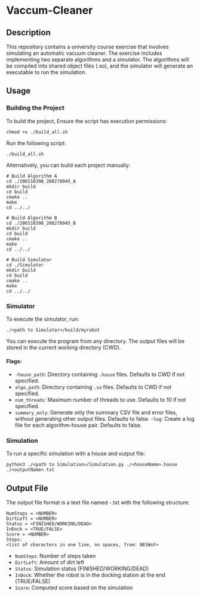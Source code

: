 # Vaccum-Cleaner

## Description
This repository contains a university course exercise that involves simulating an automatic vacuum cleaner. The exercise includes implementing two separate algorithms and a simulator. The algorithms will be compiled into shared object files (.so), and the simulator will generate an executable to run the simulation.


## Usage
### Building the Project
To build the project, Ensure the script has execution permissions:
```
chmod +x ./build_all.sh
```
Run the following script:
```
./build_all.sh
```
Alternatively, you can build each project manually:
```
# Build Algorithm A
cd ./206510398_208278945_A
mkdir build
cd build
cmake ..
make
cd ../../

# Build Algorithm B
cd ./206510398_208278945_B
mkdir build
cd build
cmake ..
make
cd ../../

# Build Simulator
cd ./Simulator
mkdir build
cd build
cmake ..
make
cd ../../
```

### Simulator
To execute the simulator, run:
```
./<path to Simulator>/build/myrobot
```
You can execute the program from any directory. The output files will be stored in the current working directory (CWD).

#### Flags:
- `-house_path`: Directory containing `.house` files. Defaults to CWD if not specified.
- `algo_path`: Directory containing `.so` files. Defaults to CWD if not specified.
- `num_threads`: Maximum number of threads to use. Defaults to 10 if not specified.
- `summary_only`: Generate only the summary CSV file and error files, without generating other output files. Defaults to false.
-`log`: Create a log file for each algorithm-house pair. Defaults to false.

### Simulation
To run a specific simulation with a house and output file:
```
python3 ./<path to Simulation>/Simulation.py ./<houseName>.house ./<outputName>.txt
```

## Output File
The output file format is a text file named <HouseName>-<AlgorithmName>.txt with the following structure:
```
NumSteps = <NUMBER>
DirtLeft = <NUMBER>
Status = <FINISHED/WORKING/DEAD>
InDock = <TRUE/FALSE>
Score = <NUMBER>
Steps:
<list of characters in one line, no spaces, from: NESWsF>
```
- `NumSteps`: Number of steps taken
- `DirtLeft`: Amount of dirt left
- `Status`: Simulation status (FINISHED/WORKING/DEAD)
- `InDock`: Whether the robot is in the docking station at the end (TRUE/FALSE)
- `Score`: Computed score based on the simulation



